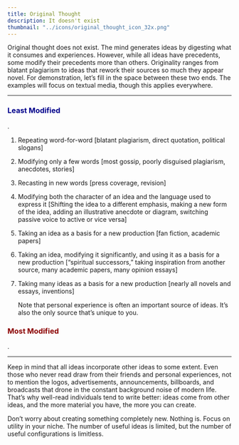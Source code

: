 ```yaml
---
title: Original Thought
description: It doesn't exist
thumbnail: "../icons/original_thought_icon_32x.png"
---
```


Original thought does not exist. The mind generates ideas by digesting what it consumes and experiences. However, while all ideas have precedents, some modify their precedents more than others. Originality ranges from blatant plagiarism to ideas that rework their sources so much they appear novel. For demonstration, let’s fill in the space between these two ends. The examples will focus on textual media, though this applies everywhere.

<hr>

<h3 style="color:darkblue">Least Modified</h3>.

<ol type="1">
<li><p>Repeating word-for-word [blatant plagiarism, direct quotation, political slogans]</p></li>
<li><p>Modifying only a few words [most gossip, poorly disguised plagiarism, anecdotes, stories]</p></li>
<li><p>Recasting in new words [press coverage, revision]</p></li>
<li><p>Modifying both the character of an idea and the language used to express it [Shifting the idea to a different emphasis, making a new form of the idea, adding an illustrative anecdote or diagram, switching passive voice to active or vice versa]</p></li>
<li><p>Taking an idea as a basis for a new production [fan fiction, academic papers]</p></li>
<li><p>Taking an idea, modifying it significantly, and using it as a basis for a new production [“spiritual successors,” taking inspiration from another source, many academic papers, many opinion essays]</p></li>
<li><p>Taking many ideas as a basis for a new production [nearly all novels and essays, inventions]</p>
<p>Note that personal experience is often an important source of ideas. It’s also the only source that’s unique to you.</p></li>
</ol>

<h3 style="color:darkred">Most Modified</h3>.

<hr>

Keep in mind that all ideas incorporate other ideas to some extent. Even those who never read draw from their friends and personal experiences, not to mention the logos, advertisements, announcements, billboards, and broadcasts that drone in the constant background noise of modern life. That’s why well-read individuals tend to write better: ideas come from other ideas, and the more material you have, the more you can create.

Don’t worry about creating something completely new. Nothing is. Focus on utility in your niche. The number of useful ideas is limited, but the number of useful configurations is limitless.
